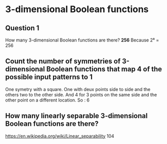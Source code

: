 # 3-dimensional Boolean functions

## Question 1

How many 3-dimensional Boolean functions are there?
**256**
Because 2⁸ = 256

## Count the number of symmetries of 3-dimensional Boolean functions that map 4 of the possible input patterns to 1

One symetry with a square.
One with deux points side to side and the others two to the other side.
And 4 for 3 points on the same side and the other point on a different location.
So : 6

## How many linearly separable 3-dimensional Boolean functions are there? 

https://en.wikipedia.org/wiki/Linear_separability
104

